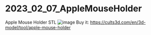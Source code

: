 # 2023_02_07_AppleMouseHolder

Apple Mouse Holder STL
![image](https://user-images.githubusercontent.com/106495897/217327547-188d558e-0d50-4ea7-905c-72ad210e4d09.png)
Buy it: https://cults3d.com/en/3d-model/tool/apple-mouse-holder
